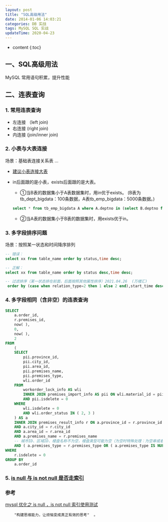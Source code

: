 ```yaml
---
layout: post
title: "SQL高级用法"
date: 2014-01-06 14:03:21
categories: DB 实战
tags: MySQL SQL 实战
updateTime: 2020-04-23
---
```


* content
{:toc}

## 一、SQL高级用法

MySQL 常用语句积累，提升性能

## 二、连表查询

###  1. 常用连表查询

- 左连接 （left join)
- 右连接  (right join)
- 内连接 (join/inner join)

### 2. 小表与大表连接

场景：基础表连接关系表 ...

- [建议小表连接大表](https://www.cnblogs.com/developer_chan/p/9247185.html)

- in后面跟的是小表，exists后面跟的是大表。

  - ①当B表的数据集小于A表数据集时，用in优于exists。 (B表为tb_dept_bigdata：100条数据，A表tb_emp_bigdata：5000条数据。)

  ```sql
  select * from tb_emp_bigdata A where A.deptno in (select B.deptno from tb_dept_bigdata B)
  ```

  - ②当A表的数据集小于B表的数据集时，用exists优于in。
### 3. 多字段排序问题

场景：按照某一状态和时间降序排列

```sql
-- 错误：
select xx from table_name order by status,time desc;

-- 正解：
select xx from table_name order by status desc,time desc;

-- 过滤排序（某一状态排在前面，后面按照其他属性排序）2021.04.26  (万楼汇)
 order by (case when relation_type=2 then 1 else 2 end),start_time desc,id desc
```

### 4. 多字段相同（含非空）的连表查询

```sql
SELECT
	a.order_id,
	r.premises_id,
	now( ),
	0,
	now( ),
	2 
FROM
	(
	SELECT
		pii.province_id,
		pii.city_id,
		pii.area_id,
		pii.premises_name,
		pii.premises_type,
		wli.order_id 
	FROM
		workorder_lock_info AS wli
		INNER JOIN premises_import_info AS pii ON wli.material_id = pii.material_id 
		AND pii.isdelete = 0 
	WHERE
		wli.isdelete = 0 
		AND wli.order_status IN ( 2, 3 ) 
	) AS a
	INNER JOIN premises_result_info r ON a.province_id = r.province_id 
	AND a.city_id = r.city_id 
	AND a.area_id = r.area_id 
	AND a.premises_name = r.premises_name 
	-- 城市ID、区域ID、楼盘名称不为空，楼盘类型可能为空（为空时特殊处理：为空串或者为NULL）
	AND ( a.premises_type = r.premises_type OR ( a.premises_type IS NULL AND r.premises_type IS NULL ) ) 
WHERE
	r.isdelete = 0 
GROUP BY
	a.order_id

```

### 5. [is null 与 is not null 是否走索引](https://www.cnblogs.com/cheng21553516/p/11450765.html)



### 参考

[mysql 优化之 is null ，is not null 索引使用测试](https://www.cnblogs.com/cheng21553516/p/11450765.html)

```mysql
	"构建思维能力，让烦恼变成真正有效的思考"  。
```